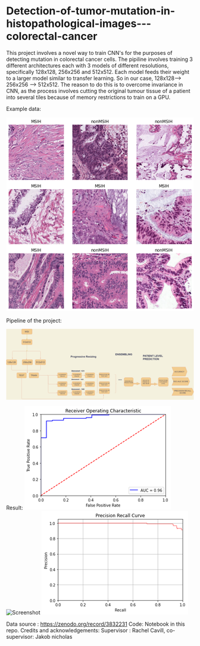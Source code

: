 # Detection-of-tumor-mutation-in-histopathological-images---colorectal-cancer

This project involves a novel way to train CNN's for the purposes of detecting mutation in colorectal cancer cells. The pipiline involves training 3 different architectures each with 3 models of different resolutions, specifically 128x128, 256x256 and 512x512. Each model feeds their weight to a larger model similar to transfer learning. So in our case, 128x128--> 256x256 --> 512x512. The reason to do this is to overcome invariance in CNN, as the process involves cutting the original tumour tissue of a patient into several tiles because of memory restrictions to train on a GPU.


Example data:

![Screenshot](data.png)


Pipeline of the project:

![Screenshot](Pipeline_final.png)


Result:
![Screenshot](auc_patient.png)
![Screenshot](cf_patient.png)
![Screenshot](pr_patient.png)




Data source : https://zenodo.org/record/3832231
Code: Notebook in this repo.
Credits and acknowledgements: Supervisor : Rachel Cavill, co-supervisor: Jakob nicholas
